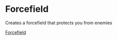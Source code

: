 # Forcefield
Creates a forcefield that protects you from enemies

[Forcefield](https://tshock.co/xf/index.php?resources/forcefield.71/)
